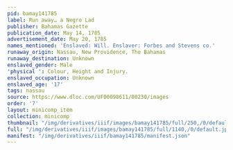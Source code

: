 ```yaml
---
pid: bamay141785
label: Run away… a Negro Lad
publisher: Bahamas Gazette
publication_date: May 14, 1785
advertisement_date: May 20, 1785
names_mentioned: 'Enslaved: Will. Enslaver: Forbes and Stevens co.'
runaway_origin: Nassau, New Providence, The Bahamas
runaway_destination: Unknown
enslaved_gender: Male
'physical ': Colour, Height and Injury.
enslaved_occupation: Unknown
enslaved_age: '17'
tags: nassau
source: https://www.dloc.com/UF00098611/00230/images
order: '7'
layout: minicomp_item
collection: minicomp
thumbnail: "/img/derivatives/iiif/images/bamay141785/full/250,/0/default.jpg"
full: "/img/derivatives/iiif/images/bamay141785/full/1140,/0/default.jpg"
manifest: "/img/derivatives/iiif/bamay141785/manifest.json"
---
```


